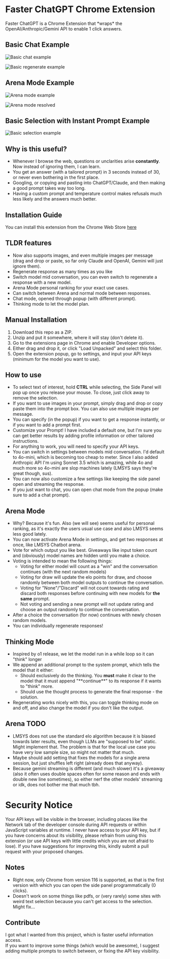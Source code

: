 # Faster ChatGPT Chrome Extension

Faster ChatGPT is a Chrome Extension that \*wraps\* the OpenAI/Anthropic/Gemini API to enable 1 click answers.  

## Basic Chat Example
![Basic chat example](images\Start_Panel.PNG)  

![Basic regenerate example](images\regenerate.PNG)

## Arena Mode Example
![Arena mode example](images\strawberry_arena.PNG)

![Arena mode resolved](images\Arena_resolved.PNG)

## Basic Selection with Instant Prompt Example
![Basic selection example](images\InstantPrompt.PNG)

## Why is this useful?
- Whenever I browse the web, questions or unclarities arise **constantly**. Now instead of ignoring them, I can learn.
- You get an answer (with a tailored prompt) in 3 seconds instead of 30, or never even bothering in the first place.  
- Googling, or copying and pasting into ChatGPT/Claude, and then making a good prompt takes way too long. 
- Having a custom prompt and temperature control makes refusals much less likely and the answers much better.

## Installation Guide
You can install this extension from the Chrome Web Store [here](https://chromewebstore.google.com/detail/sidekick-llm/nlpcdeggdeeopcpeeopbjmmkeahojaod)

## TLDR features
- Now also supports images, and even multiple images per message (drag and drop or paste, so far only Claude and OpenAI, Gemini will just ignore them).
- Regenerate response as many times as you like
- Switch model mid conversation, you can even switch to regenerate a response with a new model.
- Arena Mode personal ranking for your exact use cases.
- Can switch between Arena and normal mode between responses.
- Chat mode, opened through popup (with different prompt).
- Thinking mode to let the model plan.

## Manual Installation
1. Download this repo as a ZIP.
2. Unzip and put it somewhere, where it will stay (don't delete it).
3. Go to the extensions page in Chrome and enable Developer options.
4. Either drag and drop it, or click "Load Unpacked" and select this folder.
5. Open the extension popup, go to settings, and input your API keys (minimum for the model you want to use).

## How to use
- To select text of interest, hold **CTRL** while selecting, the Side Panel will pop up once you release your mouse. To close, just click away to remove the selection.
- If you want to use images in your prompt, simply drag and drop or copy paste them into the prompt box. You can also use multiple images per message.
- You can specify (in the popup) if you want to get a response instantly, or if you want to add a prompt first.
- Customize your Prompt! I have included a default one, but I'm sure you can get better results by adding profile information or other tailored instructions.
- For anything to work, you will need to specify your API keys.
- You can switch in settings between models mid conversation. I'd default to 4o-mini, which is becoming too cheap to meter. Since I also added Anthropic API I'm using Sonnet 3.5 which is amazing, while 4o and much more so 4o-mini are slop machines lately (LMSYS says they're great though, sus).
- You can now also customize a few settings like keeping the side panel open and streaming the response.
- If you just want to chat, you can open chat mode from the popup (make sure to add a chat prompt).

## Arena Mode
- Why? Because it's fun. Also (we will see) seems useful for personal ranking, as it's exactly the users usual use case and also LMSYS seems less good lately.
- You can now activate Arena Mode in settings, and get two responses at once, like LMSYS Chatbot arena.
- Vote for which output you like best. Giveaways like input token count and (obviously) model names are hidden until you make a choice.
- Voting is intended to mean the following things:
    - Voting for either model will count as a "win" and the conversation continues (with the next random models)
    - Voting for draw will update the elo points for draw, and choose randomly between both model outputs to continue the conversation.
    - Voting for "None"/"Discard" will not count towards rating and discard both responses before continuing with new models for **the same** prompt.
    - Not voting and sending a new prompt will not update rating and choose an output randomly to continue the conversation.
- After a choice the conversation (for now) continues with newly chosen random models.
- You can individually regenerate responses!

## Thinking Mode
- Inspired by o1 release, we let the model run in a while loop so it can "think" longer
- We append an additional prompt to the system prompt, which tells the model that it either:
    - Should exclusively do the thinking. You **must** make it clear to the model that it must append "\*\*continue\*\*" to its response if it wants to "think" more.
    - Should use the thought process to generate the final response - the solution.
- Regenerating works nicely with this, you can toggle thinking mode on and off, and also change the model if you don't like the output.

## Arena TODO
- LMSYS does not use the standard elo algorithm because it is biased towards later results, even though LLMs are "supposed to be" static. Might implement that. The problem is that for the local use case you have very low sample size, so might not matter that much.
- Maybe should add setting that fixes the models for a single arena session, but just shuffles left right (already does that anyway).
- Because gemini streaming is different (and much slower) it's a giveaway (also it often uses double spaces often for some reason and ends with double new line sometimes), so either nerf the other models' streaming or idk, does not bother me that much tbh.

# Security Notice
Your API keys will be visible in the browser, including places like the Network tab of the developer console during API requests or within JavaScript variables at runtime. I never have access to your API key, but if you have concerns about its visibility, please refrain from using this extension (or use API keys with little credits which you are not afraid to lose). If you have suggestions for improving this, kindly submit a pull request with your proposed changes.

## Notes
- Right now, only Chrome from version 116 is supported, as that is the first version with which you can open the side panel programmatically (0 clicks).
- Doesn't work on some things like pdfs, or (very rarely) some sites with weird text selection because you can't get access to the selection. Might fix...

## Contribute
I got what I wanted from this project, which is faster useful information access.  
If you want to improve some things (which would be awesome), I suggest adding multiple prompts to switch between, or fixing the API key visibility.